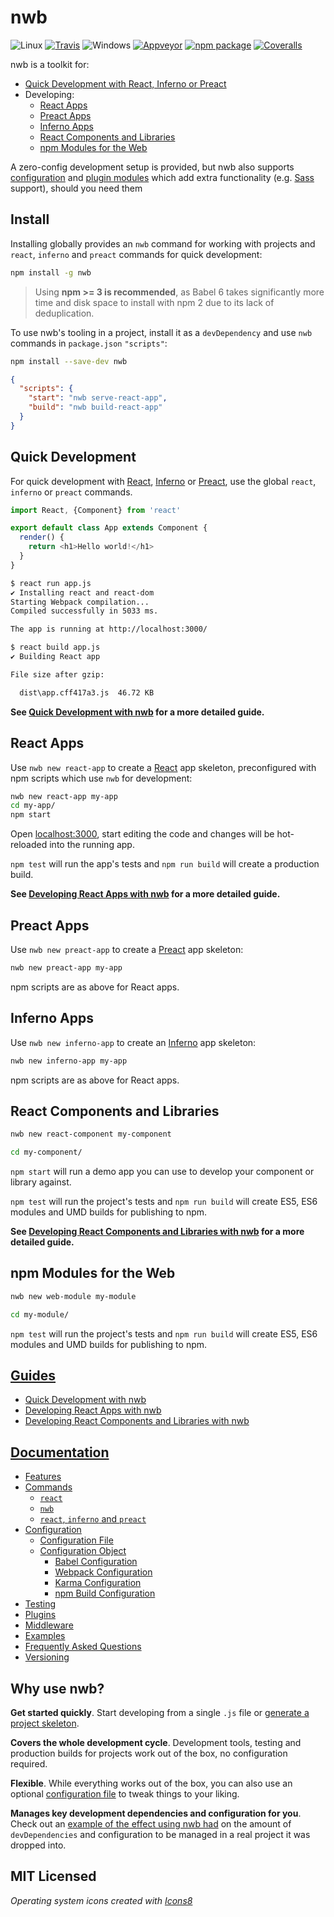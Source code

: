 # nwb

![Linux](resources/linux.png) [![Travis][travis-badge]][travis]
![Windows](resources/windows.png) [![Appveyor][appveyor-badge]][appveyor]
[![npm package][npm-badge]][npm]
[![Coveralls][coveralls-badge]][coveralls]

nwb is a toolkit for:

- [Quick Development with React, Inferno or Preact](#quick-development)
- Developing:
  - [React Apps](#react-apps)
  - [Preact Apps](#preact-apps)
  - [Inferno Apps](#inferno-apps)
  - [React Components and Libraries](#react-components-and-libraries)
  - [npm Modules for the Web](#npm-modules-for-the-web)

A zero-config development setup is provided, but nwb also supports [configuration](/docs/Configuration.md#configuration) and [plugin modules](/docs/Plugins.md#plugins) which add extra functionality (e.g. [Sass](http://sass-lang.com/) support), should you need them

## Install

Installing globally provides an `nwb` command for working with projects and `react`, `inferno` and `preact` commands for quick development:

```sh
npm install -g nwb
```

> Using **npm >= 3 is recommended**, as Babel 6 takes significantly more time and disk space to install with npm 2 due to its lack of deduplication.

To use nwb's tooling in a project, install it as a `devDependency` and use `nwb` commands in `package.json` `"scripts"`:

```sh
npm install --save-dev nwb
```
```json
{
  "scripts": {
    "start": "nwb serve-react-app",
    "build": "nwb build-react-app"
  }
}
```

## Quick Development

For quick development with [React](https://facebook.github.io/react/), [Inferno](https://infernojs.org/) or [Preact](https://preactjs.com/), use the global `react`, `inferno` or `preact` commands.

```js
import React, {Component} from 'react'

export default class App extends Component {
  render() {
    return <h1>Hello world!</h1>
  }
}
```
```sh
$ react run app.js
✔ Installing react and react-dom
Starting Webpack compilation...
Compiled successfully in 5033 ms.

The app is running at http://localhost:3000/
```
```sh
$ react build app.js
✔ Building React app

File size after gzip:

  dist\app.cff417a3.js  46.72 KB
```

**See [Quick Development with nwb](/docs/guides/QuickDevelopment.md#quick-development-with-nwb) for a more detailed guide.**

## React Apps

Use `nwb new react-app` to create a [React](https://facebook.github.io/react/) app skeleton, preconfigured with npm scripts which use `nwb` for development:

```sh
nwb new react-app my-app
cd my-app/
npm start
```

Open [localhost:3000](http://localhost:3000), start editing the code and changes will be hot-reloaded into the running app.

`npm test` will run the app's tests and `npm run build` will create a production build.

**See [Developing React Apps with nwb](/docs/guides/ReactApps.md#developing-react-apps-with-nwb) for a more detailed guide.**

## Preact Apps

Use `nwb new preact-app` to create a [Preact](https://preactjs.com/) app skeleton:

```sh
nwb new preact-app my-app
```

npm scripts are as above for React apps.

## Inferno Apps

Use `nwb new inferno-app` to create an [Inferno](https://infernojs.org/) app skeleton:

```sh
nwb new inferno-app my-app
```

npm scripts are as above for React apps.

## React Components and Libraries

```sh
nwb new react-component my-component

cd my-component/
```

`npm start` will run a demo app you can use to develop your component or library against.

`npm test` will run the project's tests and `npm run build` will create ES5, ES6 modules and UMD builds for publishing to npm.

**See [Developing React Components and Libraries with nwb](/docs/guides/ReactComponents.md#developing-react-components-and-libraries-with-nwb) for a more detailed guide.**

## npm Modules for the Web

```sh
nwb new web-module my-module

cd my-module/
```

`npm test` will run the project's tests and `npm run build` will create ES5, ES6 modules and UMD builds for publishing to npm.

## [Guides](/docs/guides/#table-of-contents)

- [Quick Development with nwb](/docs/guides/QuickDevelopment.md#quick-development-with-nwb)
- [Developing React Apps with nwb](/docs/guides/ReactApps.md#developing-react-apps-with-nwb)
- [Developing React Components and Libraries with nwb](/docs/guides/ReactComponents.md#developing-react-components-and-libraries-with-nwb)

## [Documentation](/docs/#table-of-contents)

- [Features](/docs/Features.md#features)
- [Commands](/docs/Commands.md#commands)
  - [`react`](/docs/Commands.md#react)
  - [`nwb`](/docs/Commands.md#nwb)
  - [`react`, `inferno` and `preact`](docs/guides/QuickDevelopment.md#quick-development-with-nwb)
- [Configuration](/docs/Configuration.md#configuration)
  - [Configuration File](/docs/Configuration.md#configuration-file)
  - [Configuration Object](/docs/Configuration.md#configuration-object)
    - [Babel Configuration](/docs/Configuration.md#babel-configuration)
    - [Webpack Configuration](/docs/Configuration.md#webpack-configuration)
    - [Karma Configuration](/docs/Configuration.md#karma-configuration)
    - [npm Build Configuration](/docs/Configuration.md#npm-build-configuration)
- [Testing](/docs/Testing.md#testing)
- [Plugins](/docs/Plugins.md#plugins)
- [Middleware](/docs/Middleware.md#middleware)
- [Examples](/docs/Examples.md#examples)
- [Frequently Asked Questions](/docs/FAQ.md#frequently-asked-questions)
- [Versioning](/docs/Versioning.md#versioning)

## Why use nwb?

**Get started quickly**. Start developing from a single `.js` file or [generate a project skeleton](/docs/Commands.md#new).

**Covers the whole development cycle**. Development tools, testing and production builds for projects work out of the box, no configuration required.

**Flexible**. While everything works out of the box, you can also use an optional [configuration file](/docs/Configuration.md#configuration-file) to tweak things to your liking.

**Manages key development dependencies and configuration for you**. Check out an [example of the effect using nwb had](https://github.com/insin/react-yelp-clone/compare/master...nwb) on the amount of `devDependencies` and configuration to be managed in a real project it was dropped into.

## MIT Licensed

*Operating system icons created with [Icons8](https://icons8.com/)*

[travis-badge]: https://img.shields.io/travis/insin/nwb/master.png?style=flat-square
[travis]: https://travis-ci.org/insin/nwb

[appveyor-badge]: https://img.shields.io/appveyor/ci/insin/nwb/master.png?style=flat-square
[appveyor]: https://ci.appveyor.com/project/insin/nwb

[npm-badge]: https://img.shields.io/npm/v/nwb.png?style=flat-square
[npm]: https://www.npmjs.org/package/nwb

[coveralls-badge]: https://img.shields.io/coveralls/insin/nwb/master.png?style=flat-square
[coveralls]: https://coveralls.io/github/insin/nwb
